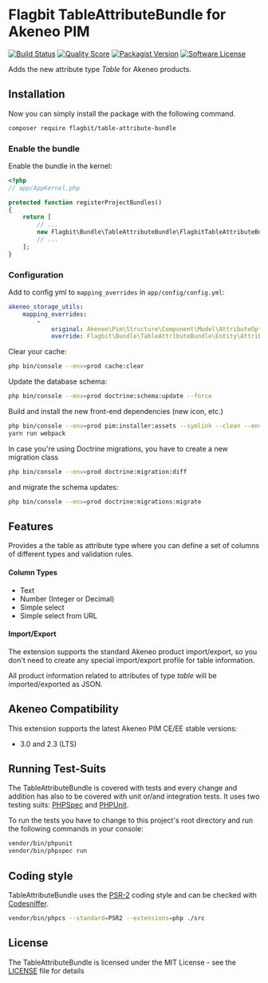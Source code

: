 # Flagbit TableAttributeBundle for Akeneo PIM #

[![Build Status](https://img.shields.io/travis/flagbit/akeneo-table-attribute-bundle/master.svg?style=flat-square)](https://travis-ci.org/flagbit/akeneo-table-attribute-bundle)
[![Quality Score](https://img.shields.io/scrutinizer/g/flagbit/akeneo-table-attribute-bundle.svg?style=flat-square)](https://scrutinizer-ci.com/g/Flagbit/akeneo-table-attribute-bundle)
[![Packagist Version](https://img.shields.io/packagist/v/flagbit/table-attribute-bundle.svg?style=flat-square)](https://packagist.org/packages/flagbit/table-attribute-bundle)
[![Software License](https://img.shields.io/badge/license-MIT-brightgreen.svg?style=flat-square)](LICENSE)

Adds the new attribute type *Table* for Akeneo products.

## Installation ##

Now you can simply install the package with the following command. 

``` bash
composer require flagbit/table-attribute-bundle
```

### Enable the bundle ###

Enable the bundle in the kernel:

``` php
<?php
// app/AppKernel.php

protected function registerProjectBundles()
{
    return [
        // ...
        new Flagbit\Bundle\TableAttributeBundle\FlagbitTableAttributeBundle(),
        // ...
    ];
}
```

### Configuration ###

Add to config yml to `mapping_overrides` in `app/config/config.yml`:

``` yml
akeneo_storage_utils:
    mapping_overrides:
        -
            original: Akeneo\Pim\Structure\Component\Model\AttributeOption
            override: Flagbit\Bundle\TableAttributeBundle\Entity\AttributeOption
```

Clear your cache:

``` bash
php bin/console --env=prod cache:clear
```

Update the database schema:

``` bash
php bin/console --env=prod doctrine:schema:update --force
```

Build and install the new front-end dependencies (new icon, etc.)

``` bash
php bin/console --env=prod pim:installer:assets --symlink --clean --env=prod
yarn run webpack
```

In case you're using Doctrine migrations, you have to create a new migration class

``` bash
php bin/console --env=prod doctrine:migration:diff
```

and migrate the schema updates:

``` bash
php bin/console --env=prod doctrine:migrations:migrate
```

## Features ##

Provides a the table as attribute type where you can define a set of columns of different types and validation rules.

#### Column Types ####
* Text
* Number (Integer or Decimal)
* Simple select
* Simple select from URL

#### Import/Export ####
The extension supports the standard Akeneo product import/export, so you don't need to create any special import/export
profile for table information.

All product information related to attributes of type _table_ will be imported/exported as JSON. 

## Akeneo Compatibility ##

This extension supports the latest Akeneo PIM CE/EE stable versions:

* 3.0 and 2.3 (LTS)

## Running Test-Suits ##

The TableAttributeBundle is covered with tests and every change and addition has also to be covered with
unit or/and integration tests. It uses two testing suits: [PHPSpec](https://www.phpspec.net) and
[PHPUnit](https://phpunit.de/).

To run the tests you have to change to this project's root directory and run the following commands in your console:

``` bash
vendor/bin/phpunit
vendor/bin/phpspec run
```

## Coding style ##

TableAttributeBundle uses the [PSR-2](https://www.php-fig.org/psr/psr-2/) coding style and can be checked with
[Codesniffer](https://github.com/squizlabs/PHP_CodeSniffer).

``` bash
vendor/bin/phpcs --standard=PSR2 --extensions=php ./src
```

## License ##

The TableAttributeBundle is licensed under the MIT License - see the [LICENSE](LICENSE) file for details
